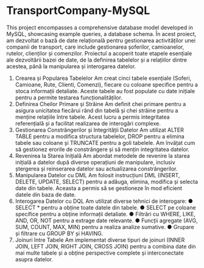 # TransportCompany-MySQL
This project encompasses a comprehensive database model developed in MySQL, showcasing example queries, a database schema.
În acest proiect, am dezvoltat o bază de date relațională pentru gestionarea activităților unei companii de transport, care include gestionarea șoferilor, camioanelor, rutelor, clienților și comenzilor. Proiectul a acoperit toate etapele esențiale ale dezvoltării bazei de date, de la definirea tabelelor și a relațiilor dintre acestea, până la manipularea și interogarea datelor.
1. Crearea și Popularea Tabelelor
Am creat cinci tabele esențiale (Soferi, Camioane, Rute, Clienti, Comenzi), fiecare cu coloane specifice pentru a stoca informații detaliate. Aceste tabele au fost populate cu date inițiale pentru a permite testarea funcționalităților.
2. Definirea Cheilor Primare și Străine
Am definit chei primare pentru a asigura unicitatea fiecărui rând din tabelă și chei străine pentru a menține relațiile între tabele. Acest lucru a permis integritatea referențială și a facilitat realizarea de interogări complexe.
3. Gestionarea Constrângerilor și Integrității Datelor
Am utilizat ALTER TABLE pentru a modifica structura tabelelor, DROP pentru a elimina tabele sau coloane și TRUNCATE pentru a goli tabelele. Am învățat cum să gestionez erorile de constrângere și să mențin integritatea datelor.
4. Revenirea la Starea Inițială
Am abordat metodele de revenire la starea inițială a datelor după diverse operațiuni de manipulare, inclusiv ștergerea și reinserarea datelor sau actualizarea constrângerilor.
5. Manipularea Datelor cu DML
Am folosit instrucțiuni DML (INSERT, DELETE, UPDATE, SELECT) pentru a adăuga, elimina, modifica și selecta date din tabele. Aceasta a permis să se gestioneze în mod eficient datele din baza de date.
6. Interogarea Datelor cu DQL
Am utilizat diverse tehnici de interogare:
● SELECT * pentru a obține toate datele din tabele.
● SELECT pe coloane specifice pentru a obține informații detaliate.
● Filtrări cu WHERE, LIKE, AND, OR, NOT pentru a extrage date relevante.
● Funcții agregate (AVG, SUM, COUNT, MAX, MIN) pentru a realiza analize sumative.
● Grupare și filtrare cu GROUP BY și HAVING.
7. Joinuri între Tabele
Am implementat diverse tipuri de joinuri (INNER JOIN, LEFT JOIN, RIGHT JOIN, CROSS JOIN) pentru a combina date din mai multe tabele și a obține perspective complete și interconectate asupra datelor.
